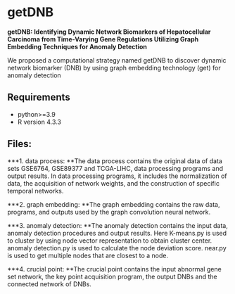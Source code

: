 # getDNB
**getDNB: Identifying Dynamic Network Biomarkers of Hepatocellular Carcinoma from Time-Varying Gene Regulations Utilizing Graph Embedding Techniques for Anomaly Detection**

We proposed a computational strategy named getDNB to discover dynamic network biomarker (DNB) by using graph embedding technology (get) for anomaly detection
## Requirements
* python>=3.9
* R version 4.3.3
## Files:
***1. data process: **The data process contains the original data of data sets GSE6764, GSE89377 and TCGA-LIHC, data processing programs and output results. In data processing programs, it includes the normalization of data, the acquisition of network weights, and the construction of specific temporal networks.

***2. graph embedding: **The graph embedding contains the raw data, programs, and outputs used by the graph convolution neural network.

***3. anomaly detection: **The anomaly detection contains the input data, anomaly detection procedures and output results. Here K-means.py is used to cluster by using node vector representation to obtain cluster center. anomaly detection.py is used to calculate the node deviation score. near.py is used to get multiple nodes that are closest to a node.

***4. crucial point: **The crucial point contains the input abnormal gene set network, the key point acquisition program, the output DNBs and the connected network of DNBs.
